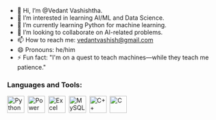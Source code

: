 - 👋 Hi, I’m @Vedant Vashishtha.
- 👀 I’m interested in learning AI/ML and Data Science.
- 🌱 I’m currently learning Python for machine learning.
- 💞️ I’m looking to collaborate on AI-related problems.
- 📫 How to reach me: vedantvashish@gmail.com
- 😄 Pronouns: he/him
- ⚡ Fun fact: "I'm on a quest to teach machines—while they teach me patience."

### Languages and Tools:
<img src="https://cdn.jsdelivr.net/gh/devicons/devicon/icons/python/python-original.svg" title="Python" alt="Python" width="40" height="40"/>&nbsp;
<img src="https://upload.wikimedia.org/wikipedia/commons/c/c2/Power_BI_logo_black.svg" title="Power BI" alt="Power BI" width="40" height="40"/>&nbsp;
<img src="https://upload.wikimedia.org/wikipedia/commons/8/86/Microsoft_Office_Excel_%282018%E2%80%93present%29.svg" title="Microsoft Excel" alt="Excel" width="40" height="40"/>&nbsp;
<img src="https://cdn.jsdelivr.net/gh/devicons/devicon/icons/mysql/mysql-original.svg" title="MySQL" alt="MySQL" width="40" height="40"/>&nbsp;
<img src="https://cdn.jsdelivr.net/gh/devicons/devicon/icons/cplusplus/cplusplus-original.svg" title="C++" alt="C++" width="40" height="40"/>&nbsp;
<img src="https://cdn.jsdelivr.net/gh/devicons/devicon/icons/c/c-original.svg" title="C" alt="C" width="40" height="40"/>


<!---
VedantVas/VedantVas is a ✨ special ✨ repository because its `README.md` (this file) appears on your GitHub profile.
You can click the Preview link to take a look at your changes.
--->
